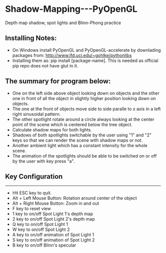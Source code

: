 # Shadow-Mapping---PyOpenGL
Depth map shadow, spot lights and Blinn-Phong practice

## Installing Notes: 
- On Windows install PyOpenGL and PyOpenGL-accelerate by downlading packages from: http://www.lfd.uci.edu/~gohlke/pythonlibs 
- Installing them as: pip install [package-name]. This is needed as official pip repo does not have glut in it.

## The summary for program below:
    
- One on the left side  above object looking down on objects and the other one in front of all the object in slightly higher position looking down on objects.
- The one at the front of objects move side to side paralle to x axis in a left right sinusoidal pattern.
- The other spotlight rotate around a circle always looking at the center point of the scene which is centered below the tree object.
- Calculate shadow maps for both lights.
- Shadows of both spotlights switchable by the user using "1" and "2" keys so that we can render the scene with shadow maps or not.
- Another ambient light which has a constant intensity for the whole scene.
- The animation of the spotlights should be able to be switched on or off by the user with key press "a".


## Key Configuration
----------------
- Hit ESC key to quit.
- Alt + Left Mouse Button: Rotation around center of the object
- Alt + Right Mouse Button: Zoom in and out
- F key to reset view
- 1 key to on/off Spot Light 1's depth map
- 2 key to on/off Spot Light 2's depth map
- Q key to on/off Spot Light 1
- W key to on/off Spot Light 2
- A key to on/off animation of Spot Light 1
- S key to on/off animation of Spot Light 2
- B key to on/off Blinn's specular
